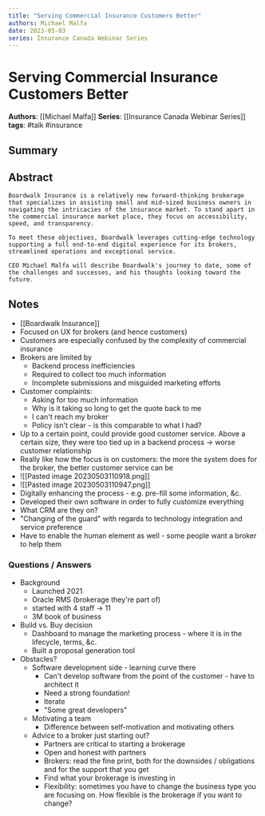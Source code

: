 ```yaml
---
title: "Serving Commercial Insurance Customers Better"
authors: Michael Malfa
date: 2023-05-03
series: Insurance Canada Webinar Series
---
```


# Serving Commercial Insurance Customers Better

**Authors**: [[Michael Malfa]]
**Series**: [[Insurance Canada Webinar Series]]
**tags**: #talk #insurance

## Summary

## Abstract
```
Boardwalk Insurance is a relatively new forward-thinking brokerage that specializes in assisting small and mid-sized business owners in navigating the intricacies of the insurance market. To stand apart in the commercial insurance market place, they focus on accessibility, speed, and transparency.

To meet these objectives, Boardwalk leverages cutting-edge technology supporting a full end-to-end digital experience for its brokers, streamlined operations and exceptional service.

CEO Michael Malfa will describe Boardwalk's journey to date, some of the challenges and successes, and his thoughts looking toward the future.
```

## Notes
- [[Boardwalk Insurance]]
- Focused on UX for brokers (and hence customers)
- Customers are especially confused by the complexity of commercial insurance
- Brokers are limited by
	- Backend process inefficiencies
	- Required to collect too much information
	- Incomplete submissions and misguided marketing efforts
- Customer complaints:
	- Asking for too much information
	- Why is it taking so long to get the quote back to me
	- I can't reach my broker
	- Policy isn't clear - is this comparable to what I had?
- Up to a certain point, could provide good customer service. Above a certain size, they were too tied up in a backend process $\to$ worse customer relationship
- Really like how the focus is on customers: the more the system does for the broker, the better customer service can be
- ![[Pasted image 20230503110918.png]]
- ![[Pasted image 20230503110947.png]]
- Digitally enhancing the process - e.g. pre-fill some information, &c.
- Developed their own software in order to fully customize everything
- What CRM are they on?
- "Changing of the guard" with regards to technology integration and service preference
- Have to enable the human element as well - some people want a broker to help them

### Questions / Answers
- Background
	- Launched 2021
	- Oracle RMS (brokerage they're part of)
	- started with 4 staff $\to$ 11
	- 3M book of business
- Build vs. Buy decision
	- Dashboard to manage the marketing process - where it is in the lifecycle, terms, &c.
	- Built a proposal generation tool
- Obstacles?
	- Software development side - learning curve there
		- Can't develop software from the point of the customer - have to architect it
		- Need a strong foundation!
		- Iterate
		- "Some great developers"
	- Motivating a team
		- Difference between self-motivation and motivating others
	- Advice to a broker just starting out?
		- Partners are critical to starting a brokerage
		- Open and honest with partners
		- Brokers: read the fine print, both for the downsides / obligations and for the support that you get
		- Find what your brokerage is investing in
		- Flexibility: sometimes you have to change the business type you are focusing on. How flexible is the brokerage if you want to change?
